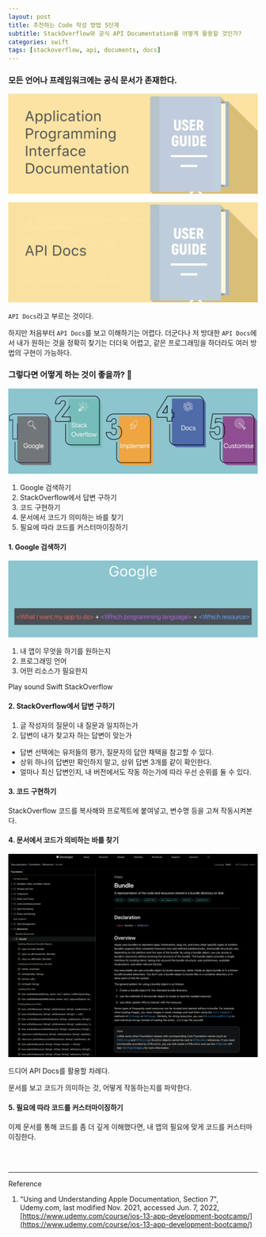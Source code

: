 ```yaml
---
layout: post
title: 추천하는 Code 작성 방법 5단계
subtitle: StackOverflow와 공식 API Documentation를 어떻게 활용할 것인가?
categories: swift
tags: [stackoverflow, api, documents, docs]
---
```


### 모든 언어나 프레임워크에는 공식 문서가 존재한다.

![api docs1](/assets/images/posts/2022-06-15-five-steps-how-to-write-the-code-recommended/api-docs1.png)

![api docs2](/assets/images/posts/2022-06-15-five-steps-how-to-write-the-code-recommended/api-docs2.png)

`API Docs`라고 부르는 것이다.

하지만 처음부터 `API Docs`를 보고 이해하기는 어렵다. 더군다나 저 방대한 `API Docs`에서 내가 원하는 것을 정확히 찾기는 더더욱 어렵고, 같은 프로그래밍을 하더라도 여러 방법의 구현이 가능하다.

### 그렇다면 어떻게 하는 것이 좋을까? 🤔

![five steps to coding](/assets/images/posts/2022-06-15-five-steps-how-to-write-the-code-recommended/five-steps-to-coding.png)

1. Google 검색하기
2. StackOverflow에서 답변 구하기
3. 코드 구현하기
4. 문서에서 코드가 의미하는 바를 찾기
5. 필요에 따라 코드를 커스터마이징하기

#### 1. Google 검색하기

![how to search on google](/assets/images/posts/2022-06-15-five-steps-how-to-write-the-code-recommended/how-to-search-on-google.png)

1. 내 앱이 무엇을 하기를 원하는지
2. 프로그래밍 언어
3. 어떤 리소스가 필요한지

Play sound Swift StackOverflow

#### 2. StackOverflow에서 답변 구하기

1. 글 작성자의 질문이 내 질문과 일치하는가
2. 답변이 내가 찾고자 하는 답변이 맞는가
- 답변 선택에는 유저들의 평가, 질문자의 답안 채택을 참고할 수 있다.
- 상위 하나의 답변만 확인하지 말고, 상위 답변 3개를 같이 확인한다.
- 얼마나 최신 답변인지, 내 버전에서도 작동 하는가에 따라 우선 순위를 둘 수 있다.

#### 3. 코드 구현하기

StackOverflow 코드를 복사해와 프로젝트에 붙여넣고, 변수명 등을 고쳐 작동시켜본다.

#### 4. 문서에서 코드가 의비하는 바를 찾기

![apple docs](/assets/images/posts/2022-06-15-five-steps-how-to-write-the-code-recommended/apple-docs.png)

드디어 API Docs를 활용할 차례다.

문서를 보고 코드가 의미하는 것, 어떻게 작동하는지를 파악한다.

#### 5. 필요에 따라 코드를 커스터마이징하기

이제 문서를 통해 코드를 좀 더 깊게 이해했다면, 내 앱의 필요에 맞게 코드를 커스터마이징한다.

<br><br>

---
Reference

1. "Using and Understanding Apple Documentation, Section 7", Udemy.com, last modified Nov. 2021, accessed Jun. 7, 2022, [https://www.udemy.com/course/ios-13-app-development-bootcamp/](https://www.udemy.com/course/ios-13-app-development-bootcamp/)
